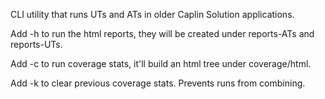 CLI utility that runs UTs and ATs in older Caplin Solution applications.

Add -h to run the html reports, they will be created under reports-ATs and reports-UTs.

Add -c to run coverage stats, it'll build an html tree under coverage/html.

Add -k to clear previous coverage stats. Prevents runs from combining.
